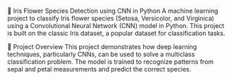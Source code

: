 🌸 Iris Flower Species Detection using CNN in Python
A machine learning project to classify Iris flower species (Setosa, Versicolor, and Virginica) using a Convolutional Neural Network (CNN) model in Python. This project is built on the classic Iris dataset, a popular dataset for classification tasks.

🚀 Project Overview
This project demonstrates how deep learning techniques, particularly CNNs, can be used to solve a multiclass classification problem. The model is trained to recognize patterns from sepal and petal measurements and predict the correct species.
